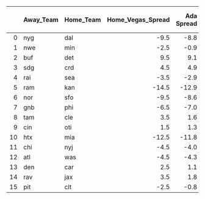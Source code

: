 |    | Away_Team   | Home_Team   |   Home_Vegas_Spread |   Ada Spread |   XgBoost Spread |   Average Predicted Spread | Ada Pick   | XgBoost Pick   | Same Pick?   | Average Pick   |
|---:|:------------|:------------|--------------------:|-------------:|-----------------:|---------------------------:|:-----------|:---------------|:-------------|:---------------|
|  0 | nyg         | dal         |                -9.5 |         -8.8 |            -10.3 |                       -9.6 | nyg        | dal            | No           | dal            |
|  1 | nwe         | min         |                -2.5 |         -0.9 |             -1.7 |                       -1.3 | nwe        | nwe            | Yes          | nwe            |
|  2 | buf         | det         |                 9.5 |          9.1 |              9.0 |                        9.1 | det        | det            | Yes          | det            |
|  3 | sdg         | crd         |                 4.5 |          4.9 |              4.4 |                        4.7 | sdg        | crd            | No           | sdg            |
|  4 | rai         | sea         |                -3.5 |         -2.9 |             -3.7 |                       -3.3 | rai        | sea            | No           | rai            |
|  5 | ram         | kan         |               -14.5 |        -12.9 |            -13.6 |                      -13.2 | ram        | ram            | Yes          | ram            |
|  6 | nor         | sfo         |                -9.5 |         -8.6 |             -9.5 |                       -9.0 | nor        | nor            | Yes          | nor            |
|  7 | gnb         | phi         |                -6.5 |         -7.0 |             -7.0 |                       -7.0 | phi        | phi            | Yes          | phi            |
|  8 | tam         | cle         |                 3.5 |          1.6 |              3.6 |                        2.6 | cle        | tam            | No           | cle            |
|  9 | cin         | oti         |                 1.5 |          1.3 |              1.1 |                        1.2 | oti        | oti            | Yes          | oti            |
| 10 | htx         | mia         |               -12.5 |        -11.8 |            -11.9 |                      -11.9 | htx        | htx            | Yes          | htx            |
| 11 | chi         | nyj         |                -4.5 |         -4.0 |             -4.2 |                       -4.1 | chi        | chi            | Yes          | chi            |
| 12 | atl         | was         |                -4.5 |         -4.3 |             -3.9 |                       -4.1 | atl        | atl            | Yes          | atl            |
| 13 | den         | car         |                 2.5 |          1.1 |              2.5 |                        1.8 | car        | car            | Yes          | car            |
| 14 | rav         | jax         |                 3.5 |          1.8 |              2.9 |                        2.3 | jax        | jax            | Yes          | jax            |
| 15 | pit         | clt         |                -2.5 |         -0.8 |             -2.2 |                       -1.5 | pit        | pit            | Yes          | pit            |